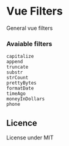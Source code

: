 # Vue Filters
General vue filters

### Avaiable filters
    capitalize
    append
    truncate
    substr
    strCount
    prettyBytes
    formatDate
    timeAgo
    moneyInDollars
    phone

## Licence
License under MIT